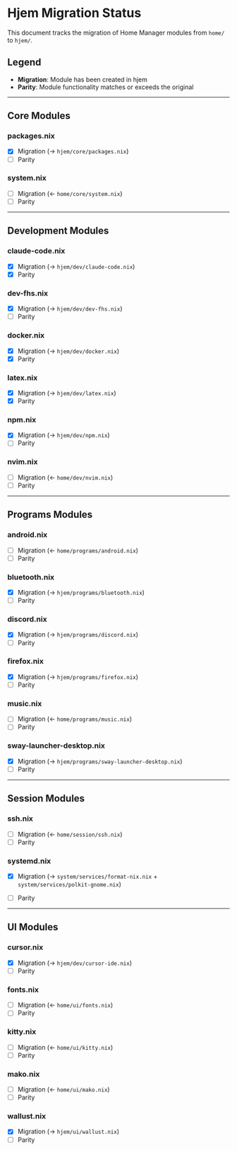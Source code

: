 # Hjem Migration Status

This document tracks the migration of Home Manager modules from `home/` to `hjem/`.

## Legend
- **Migration**: Module has been created in hjem
- **Parity**: Module functionality matches or exceeds the original

---

## Core Modules

### packages.nix
- [x] Migration (→ `hjem/core/packages.nix`)
- [ ] Parity

### system.nix
- [ ] Migration (← `home/core/system.nix`)
- [ ] Parity

---

## Development Modules

### claude-code.nix
- [x] Migration (→ `hjem/dev/claude-code.nix`)
- [x] Parity

### dev-fhs.nix
- [x] Migration (→ `hjem/dev/dev-fhs.nix`)
- [ ] Parity

### docker.nix
- [x] Migration (→ `hjem/dev/docker.nix`)
- [x] Parity

### latex.nix
- [x] Migration (→ `hjem/dev/latex.nix`)
- [x] Parity

### npm.nix
- [x] Migration (→ `hjem/dev/npm.nix`)
- [ ] Parity

### nvim.nix
- [ ] Migration (← `home/dev/nvim.nix`)
- [ ] Parity

---

## Programs Modules

### android.nix
- [ ] Migration (← `home/programs/android.nix`)
- [ ] Parity

### bluetooth.nix
- [x] Migration (→ `hjem/programs/bluetooth.nix`)
- [ ] Parity

### discord.nix
- [x] Migration (→ `hjem/programs/discord.nix`)
- [ ] Parity

### firefox.nix
- [x] Migration (→ `hjem/programs/firefox.nix`)
- [ ] Parity

### music.nix
- [ ] Migration (← `home/programs/music.nix`)
- [ ] Parity

### sway-launcher-desktop.nix
- [x] Migration (→ `hjem/programs/sway-launcher-desktop.nix`)
- [ ] Parity

---

## Session Modules

### ssh.nix
- [ ] Migration (← `home/session/ssh.nix`)
- [ ] Parity

### systemd.nix
- [x] Migration (→ `system/services/format-nix.nix` + `system/services/polkit-gnome.nix`)
- [ ] Parity


---

## UI Modules

### cursor.nix
- [x] Migration (→ `hjem/dev/cursor-ide.nix`)
- [ ] Parity

### fonts.nix
- [ ] Migration (← `home/ui/fonts.nix`)
- [ ] Parity

### kitty.nix
- [ ] Migration (← `home/ui/kitty.nix`)
- [ ] Parity

### mako.nix
- [ ] Migration (← `home/ui/mako.nix`)
- [ ] Parity

### wallust.nix
- [x] Migration (→ `hjem/ui/wallust.nix`)
- [ ] Parity